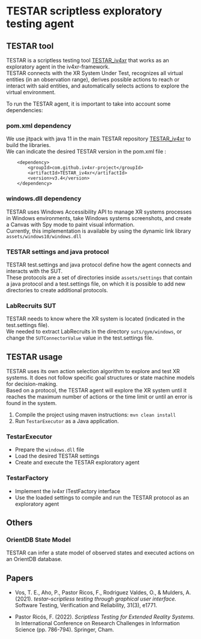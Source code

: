 # TESTAR scriptless exploratory testing agent

## TESTAR tool
TESTAR is a scriptless testing tool [TESTAR_iv4xr](https://github.com/iv4xr-project/TESTAR_iv4xr) that works as an exploratory agent in the iv4xr-framework.  
TESTAR connects with the XR System Under Test, recognizes all virtual entities (in an observation range), derives possible actions to reach or interact with said entities, and automatically selects actions to explore the virtual environment.  

To run the TESTAR agent, it is important to take into account some dependencies:

### pom.xml dependency
We use jitpack with java 11 in the main TESTAR repository [TESTAR_iv4xr](https://github.com/iv4xr-project/TESTAR_iv4xr) to build the libraries.  
We can indicate the desired TESTAR version in the pom.xml file :
```
    <dependency>
        <groupId>com.github.iv4xr-project</groupId>
        <artifactId>TESTAR_iv4xr</artifactId>
        <version>v3.4</version>
    </dependency>
```

### windows.dll dependency
TESTAR uses Windows Accessibility API to manage XR systems processes in Windows environments, take Windows systems screenshots, and create a Canvas with Spy mode to paint visual information.  
Currently, this implementation is available by using the dynamic link library `assets/windows10/windows.dll`  

### TESTAR settings and java protocol
TESTAR test.settings and java protocol define how the agent connects and interacts with the SUT.  
These protocols are a set of directories inside `assets/settings` that contain a java protocol and a test.settings file, on which it is possible to add new directories to create additional protocols.  

### LabRecruits SUT
TESTAR needs to know where the XR system is located (indicated in the test.settings file).  
We needed to extract LabRecruits in the directory `suts/gym/windows`, or change the `SUTConnectorValue` value in the test.settings file.  

## TESTAR usage
TESTAR uses its own action selection algorithm to explore and test XR systems. It does not follow specific goal structures or state machine models for decision-making.  
Based on a protocol, the TESTAR agent will explore the XR system until it reaches the maximum number of actions or the time limit or until an error is found in the system.  

1. Compile the project using maven instructions: `mvn clean install`  
2. Run `TestarExecutor` as a Java application.  

### TestarExecutor
- Prepare the `windows.dll` file  
- Load the desired TESTAR settings  
- Create and execute the TESTAR exploratory agent  

### TestarFactory
- Implement the iv4xr ITestFactory interface  
- Use the loaded settings to compile and run the TESTAR protocol as an exploratory agent   

## Others

### OrientDB State Model
TESTAR can infer a state model of observed states and executed actions on an OrientDB database.  

## Papers

* Vos, T. E., Aho, P., Pastor Ricos, F., Rodriguez Valdes, O., & Mulders, A. (2021). *testar–scriptless testing through graphical user interface.* Software Testing, Verification and Reliability, 31(3), e1771.  

* Pastor Ricós, F. (2022). *Scriptless Testing for Extended Reality Systems.* In International Conference on Research Challenges in Information Science (pp. 786-794). Springer, Cham.